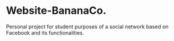 # Website-BananaCo.
Personal project for student purposes of a social network based on Facebook and its functionalities.
